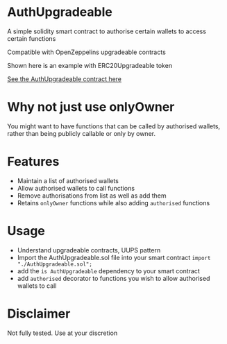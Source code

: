 #  AuthUpgradeable

A simple solidity smart contract to authorise certain wallets to access certain functions

Compatible with OpenZeppelins upgradeable contracts

Shown here is an example with ERC20Upgradeable token

[See the AuthUpgradeable contract here](https://github.com/beauwilliams/AuthUpgradeable-abstract-contract-solidity/blob/main/contracts/access-upgradeable/AuthUpgradeable.sol) 


# Why not just use onlyOwner

You might want to have functions that can be called by authorised wallets, rather than being publicly callable or only by owner.

# Features

- Maintain a list of authorised wallets
- Allow authorised wallets to call functions
- Remove authorisations from list as well as add them
- Retains `onlyOwner` functions while also adding `authorised` functions

# Usage

- Understand upgradeable contracts, UUPS pattern
- Import the AuthUpgradeable.sol file into your smart contract `import "./AuthUpgradeable.sol";`
- add the `is AuthUpgradeable` dependency to your smart contract
- add `authorised` decorator to functions you wish to allow authorised wallets to call

# Disclaimer

Not fully tested. Use at your discretion
